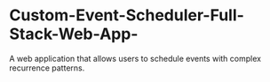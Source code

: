 # Custom-Event-Scheduler-Full-Stack-Web-App-
A web application that allows users to schedule events with complex recurrence patterns. 
